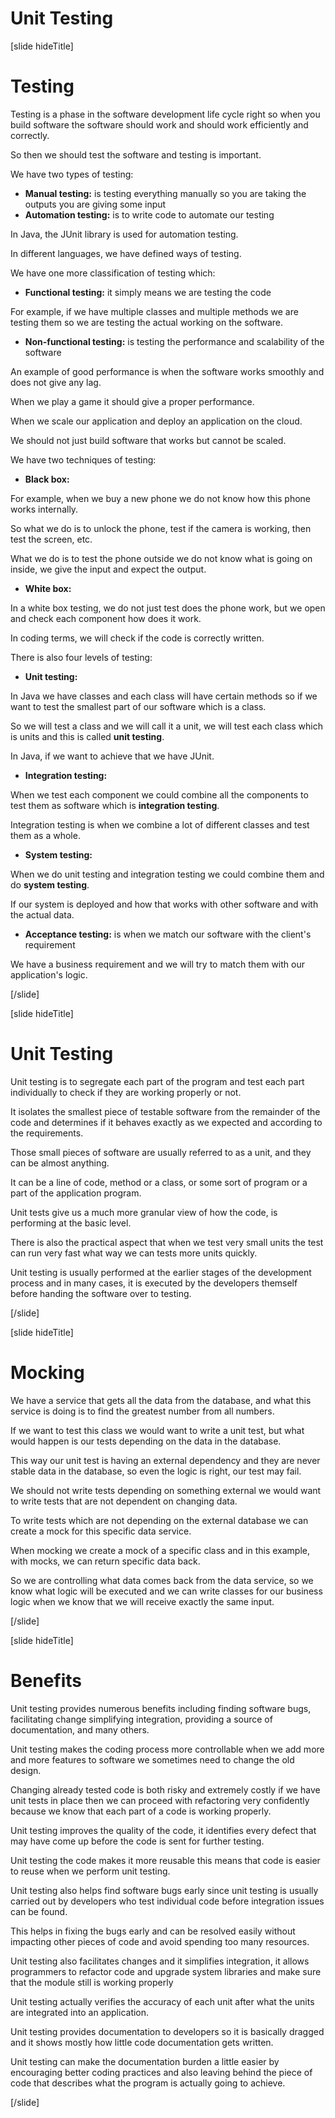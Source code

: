 # Unit Testing

[slide hideTitle]
# Testing

Testing is a phase in the software development life cycle right so when you build software the software should work and should work efficiently and correctly.

So then we should test the software and testing is important.

We have two types of testing:

- **Manual testing:** is testing everything manually so you are taking the outputs you are giving some input
- **Automation testing:** is to write code to automate our testing

In Java, the JUnit library is used for automation testing.

In different languages, we have defined ways of testing.

We have one more classification of testing which:

- **Functional testing:** it simply means we are testing the code

For example, if we have multiple classes and multiple methods we are testing them so we are testing the actual working on the software.

- **Non-functional testing:** is testing the performance and scalability of the software

An example of good performance is when the software works smoothly and does not give any lag.

When we play a game it should give a proper performance.

When we scale our application and deploy an application on the cloud.

We should not just build software that works but cannot be scaled.

We have two techniques of testing:

- **Black box:**

For example, when we buy a new phone we do not know how this phone works internally.

So what we do is to unlock the phone, test if the camera is working, then test the screen, etc.

What we do is to test the phone outside we do not know what is going on inside, we give the input and expect the output.

- **White box:**

In a white box testing, we do not just test does the phone work, but we open and check each component how does it work.

In coding terms, we will check if the code is correctly written.

There is also four levels of testing:

- **Unit testing:**

In Java we have classes and each class will have certain methods so if we want to test the smallest part of our software which is a class.

So we will test a class and we will call it a unit, we will test each class which is units and this is called **unit testing**.

In Java, if we want to achieve that we have JUnit.

- **Integration testing:**

When we test each component we could combine all the components to test them as software which is **integration testing**.

Integration testing is when we combine a lot of different classes and test them as a whole.

- **System testing:**

When we do unit testing and integration testing we could combine them and do **system testing**.

If our system is deployed and how that works with other software and with the actual data.

- **Acceptance testing:** is when we match our software with the client's requirement

We have a business requirement and we will try to match them with our application's logic.

[/slide]

[slide hideTitle]

# Unit Testing

Unit testing is to segregate each part of the program and test each part individually to check if they are working properly or not.

It isolates the smallest piece of testable software from the remainder of the code and determines if it behaves exactly as we expected and according to the requirements.

Those small pieces of software are usually referred to as a unit, and they can be almost anything. 

It can be a line of code, method or a class, or some sort of program or a part of the application program.

Unit tests give us a much more granular view of how the code, is performing at the basic level.

There is also the practical aspect that when we test very small units the test can run very fast what way we can tests more units quickly.

Unit testing is usually performed at the earlier stages of the development process and in many cases, it is executed by the developers themself before handing the software over to testing.

[/slide]

[slide hideTitle]

# Mocking

We have a service that gets all the data from the database, and what this service is doing is to find the greatest number from all numbers.

If we want to test this class we would want to write a unit test, but what would happen is our tests depending on the data in the database.

This way our unit test is having an external dependency and they are never stable data in the database, so even the logic is right, our test may fail.

We should not write tests depending on something external we would want to write tests that are not dependent on changing data.

To write tests which are not depending on the external database we can create a mock for this specific data service.

When mocking we create a mock of a specific class and in this example, with mocks, we can return specific data back.

So we are controlling what data comes back from the data service, so we know what logic will be executed and we can write classes for our business logic when we know that we will receive exactly the same input.

[/slide]

[slide hideTitle]

# Benefits

Unit testing provides numerous benefits including finding software bugs, facilitating change simplifying integration, providing a source of documentation, and many others.

Unit testing makes the coding process more controllable when we add more and more features to software we sometimes need to change the old design.

Changing already tested code is both risky and extremely costly if we have unit tests in place then we can proceed with refactoring very confidently because we know that each part of a code is working properly.

Unit testing improves the quality of the code, it identifies every defect that may have come up before the code is sent for further testing.

Unit testing the code makes it more reusable this means that code is easier to reuse when we perform unit testing.

Unit testing also helps find software bugs early since unit testing is usually carried out by developers who test individual code before integration issues can be found.

This helps in fixing the bugs early and can be resolved easily without impacting other pieces of code and avoid spending too many resources.

Unit testing also facilitates changes and it simplifies integration, it allows programmers to refactor code and upgrade system libraries and make sure that the module still is working properly 

Unit testing actually verifies the accuracy of each unit after what the units are integrated into an application.

Unit testing provides documentation to developers so it is basically dragged and it shows mostly how little code documentation gets written.

Unit testing can make the documentation burden a little easier by encouraging better coding practices and also leaving behind the piece of code that describes what the program is actually going to achieve.

[/slide]
